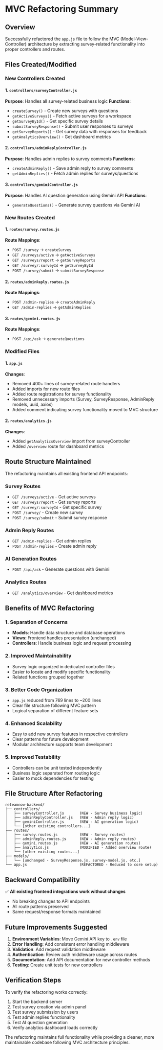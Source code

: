 # MVC Refactoring Summary

## Overview
Successfully refactored the `app.js` file to follow the MVC (Model-View-Controller) architecture by extracting survey-related functionality into proper controllers and routes.

## Files Created/Modified

### New Controllers Created

#### 1. `controllers/surveyController.js`
**Purpose**: Handles all survey-related business logic
**Functions**:
- `createSurvey()` - Create new surveys with questions
- `getActiveSurveys()` - Fetch active surveys for a workspace  
- `getSurveyById()` - Get specific survey details
- `submitSurveyResponse()` - Submit user responses to surveys
- `getSurveyReports()` - Get survey data with responses for feedback
- `getAnalyticsOverview()` - Get dashboard metrics

#### 2. `controllers/adminReplyController.js`  
**Purpose**: Handles admin replies to survey comments
**Functions**:
- `createAdminReply()` - Save admin reply to survey comments
- `getAdminReplies()` - Fetch admin replies for surveys/questions

#### 3. `controllers/geminiController.js`
**Purpose**: Handles AI question generation using Gemini API
**Functions**:
- `generateQuestions()` - Generate survey questions via Gemini AI

### New Routes Created

#### 1. `routes/survey.routes.js`
**Route Mappings**:
- `POST /survey` → `createSurvey`
- `GET /surveys/active` → `getActiveSurveys`  
- `GET /surveys/report` → `getSurveyReports`
- `GET /survey/:surveyId` → `getSurveyById`
- `POST /survey/submit` → `submitSurveyResponse`

#### 2. `routes/adminReply.routes.js`
**Route Mappings**:
- `POST /admin-replies` → `createAdminReply`
- `GET /admin-replies` → `getAdminReplies`

#### 3. `routes/gemini.routes.js`
**Route Mappings**:
- `POST /api/ask` → `generateQuestions`

### Modified Files

#### 1. `app.js`
**Changes**:
- Removed 400+ lines of survey-related route handlers
- Added imports for new route files
- Added route registrations for survey functionality
- Removed unnecessary imports (Survey, SurveyResponse, AdminReply models, uuid, axios)
- Added comment indicating survey functionality moved to MVC structure

#### 2. `routes/analytics.js`
**Changes**:
- Added `getAnalyticsOverview` import from surveyController
- Added `/overview` route for dashboard metrics

## Route Structure Maintained

The refactoring maintains all existing frontend API endpoints:

### Survey Routes
- `GET /surveys/active` - Get active surveys
- `GET /surveys/report` - Get survey reports  
- `GET /survey/:surveyId` - Get specific survey
- `POST /survey/` - Create new survey
- `POST /survey/submit` - Submit survey response

### Admin Reply Routes  
- `GET /admin-replies` - Get admin replies
- `POST /admin-replies` - Create admin reply

### AI Generation Routes
- `POST /api/ask` - Generate questions with Gemini

### Analytics Routes
- `GET /analytics/overview` - Get dashboard metrics

## Benefits of MVC Refactoring

### 1. **Separation of Concerns**
- **Models**: Handle data structure and database operations
- **Views**: Frontend handles presentation (unchanged)
- **Controllers**: Handle business logic and request processing

### 2. **Improved Maintainability** 
- Survey logic organized in dedicated controller files
- Easier to locate and modify specific functionality
- Related functions grouped together

### 3. **Better Code Organization**
- `app.js` reduced from 769 lines to ~200 lines
- Clear file structure following MVC pattern
- Logical separation of different feature sets

### 4. **Enhanced Scalability**
- Easy to add new survey features in respective controllers
- Clear patterns for future development
- Modular architecture supports team development

### 5. **Improved Testability**
- Controllers can be unit tested independently
- Business logic separated from routing logic
- Easier to mock dependencies for testing

## File Structure After Refactoring

```
reteamnow-backend/
├── controllers/
│   ├── surveyController.js       (NEW - Survey business logic)
│   ├── adminReplyController.js   (NEW - Admin reply logic)  
│   ├── geminiController.js       (NEW - AI generation logic)
│   └── [other existing controllers...]
├── routes/
│   ├── survey.routes.js          (NEW - Survey routes)
│   ├── adminReply.routes.js      (NEW - Admin reply routes)
│   ├── gemini.routes.js          (NEW - AI generation routes)  
│   ├── analytics.js              (MODIFIED - Added overview route)
│   └── [other existing routes...]
├── models/
│   └── [unchanged - SurveyResponse.js, survey-model.js, etc.]
└── app.js                        (REFACTORED - Reduced to core setup)
```

## Backward Compatibility

✅ **All existing frontend integrations work without changes**
- No breaking changes to API endpoints
- All route patterns preserved
- Same request/response formats maintained

## Future Improvements Suggested

1. **Environment Variables**: Move Gemini API key to `.env` file
2. **Error Handling**: Add consistent error handling middleware
3. **Validation**: Add request validation middleware  
4. **Authentication**: Review auth middleware usage across routes
5. **Documentation**: Add API documentation for new controller methods
6. **Testing**: Create unit tests for new controllers

## Verification Steps

To verify the refactoring works correctly:

1. Start the backend server
2. Test survey creation via admin panel
3. Test survey submission by users  
4. Test admin replies functionality
5. Test AI question generation
6. Verify analytics dashboard loads correctly

The refactoring maintains full functionality while providing a cleaner, more maintainable codebase following MVC architecture principles.
